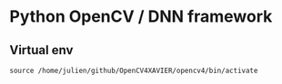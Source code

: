 # Python OpenCV / DNN framework

## Virtual env

`source /home/julien/github/OpenCV4XAVIER/opencv4/bin/activate`